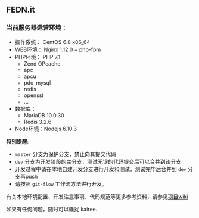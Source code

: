## FEDN.it

### 当前服务器运营环境：
- 操作系统： CentOS 6.8 x86_64
- WEB环境： Nginx 1.12.0 + php-fpm
- PHP环境： PHP 7.1
  - Zend OPcache
  - apc
  - apcu
  - pdo_mysql
  - redis
  - openssl
  - ...
- 数据库：
  - MariaDB 10.0.30
  - Redis 3.2.6
- Node环境：Nodejs 6.10.3


**特别提醒**:

- `master` 分支为保护分支，禁止向其提交代码
- `dev` 分支为开发阶段的主分支，测试无误的代码提交后可以合并到该分支
- 开发过程中请在本地自建开发分支进行开发和测试，测试完毕后合并到 `dev` 分支再push
- 请按照 `git-flow` 工作流方法进行开发。


有关本地环境配置、开发注意事项、代码规范等更多参考资料，请参见[项目wiki](http://git.oschina.net/krwu/fedn.it/wikis/home)

如果有任何问题，随时可以骚扰 kairee.

